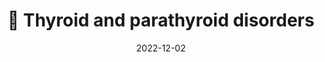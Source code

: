 ---
title: 💠 Thyroid and parathyroid disorders
date: '2022-12-02'
type: book
weight: 501
commentable: true

show_breadcrumb: true
---